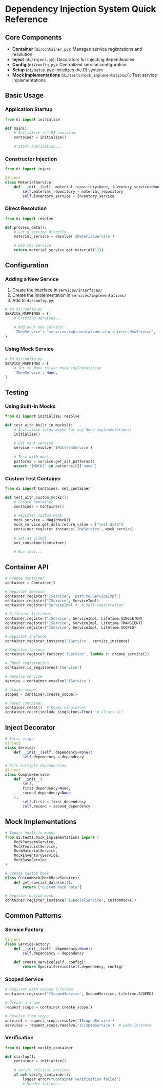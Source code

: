 # Dependency Injection System Quick Reference

## Core Components

- **Container** (`di/container.py`): Manages service registrations and resolution
- **Inject** (`di/inject.py`): Decorators for injecting dependencies
- **Config** (`di/config.py`): Centralized service configuration
- **Setup** (`di/setup.py`): Initializes the DI system
- **Mock Implementations** (`di/tests/mock_implementations/`): Test service implementations

## Basic Usage

### Application Startup

```python
from di import initialize

def main():
    # Initialize the DI container
    container = initialize()
    
    # Start application...
```

### Constructor Injection

```python
from di import inject

@inject
class MaterialService:
    def __init__(self, material_repository=None, inventory_service=None):
        self.material_repository = material_repository
        self.inventory_service = inventory_service
```

### Direct Resolution

```python
from di import resolve

def process_data():
    # Get a service directly
    material_service = resolve('IMaterialService')
    
    # Use the service
    return material_service.get_material(123)
```

## Configuration

### Adding a New Service

1. Create the interface in `services/interfaces/`
2. Create the implementation in `services/implementations/`
3. Add to `di/config.py`:

```python
# In di/config.py
SERVICE_MAPPINGS = {
    # Existing services...
    
    # Add your new service:
    'INewService': 'services.implementations.new_service.NewService',
}
```

### Using Mock Service

```python
# In di/config.py
SERVICE_MAPPINGS = {
    # Set to None to use mock implementation
    'INewService': None,
}
```

## Testing

### Using Built-in Mocks

```python
from di import initialize, resolve

def test_with_built_in_mocks():
    # Initialize (uses mocks for any None implementations)
    initialize()
    
    # Get mock service
    service = resolve('IPatternService')
    
    # Test with mock
    patterns = service.get_all_patterns()
    assert "[MOCK]" in patterns[0]['name']
```

### Custom Test Container

```python
from di import Container, set_container

def test_with_custom_mocks():
    # Create container
    container = Container()
    
    # Register custom mock
    mock_service = MagicMock()
    mock_service.get_data.return_value = ["test data"]
    container.register_instance('IMyService', mock_service)
    
    # Set as global
    set_container(container)
    
    # Run test...
```

## Container API

```python
# Create container
container = Container()

# Register service
container.register('IService', 'path.to.ServiceImpl')
container.register('IService', ServiceImpl)
container.register('ServiceImpl')  # Self-registration

# Different lifetimes
container.register('IService', ServiceImpl, Lifetime.SINGLETON)
container.register('IService', ServiceImpl, Lifetime.TRANSIENT)
container.register('IService', ServiceImpl, Lifetime.SCOPED)

# Register instance
container.register_instance('IService', service_instance)

# Register factory
container.register_factory('IService', lambda c: create_service())

# Check registration
container.is_registered('IService')

# Resolve service
service = container.resolve('IService')

# Create scope
scoped = container.create_scope()

# Reset container
container.reset()  # Keeps singletons
container.reset(include_singletons=True)  # Clears all
```

## Inject Decorator

```python
# Basic usage
@inject
class Service:
    def __init__(self, dependency=None):
        self.dependency = dependency

# With multiple dependencies
@inject
class ComplexService:
    def __init__(
        self, 
        first_dependency=None,
        second_dependency=None
    ):
        self.first = first_dependency
        self.second = second_dependency
```

## Mock Implementations

```python
# Import built-in mocks
from di.tests.mock_implementations import (
    MockPatternService,
    MockToolListService,
    MockMaterialService,
    MockInventoryService,
    MockBaseService
)

# Create custom mock
class CustomMock(MockBaseService):
    def get_special_data(self):
        return ["Custom mock data"]

# Register custom mock
container.register_instance('ISpecialService', CustomMock())
```

## Common Patterns

### Service Factory

```python
@inject
class ServiceFactory:
    def __init__(self, dependency=None):
        self.dependency = dependency
        
    def create_service(self, config):
        return SpecialService(self.dependency, config)
```

### Scoped Service

```python
# Register with scoped lifetime
container.register('IScopedService', ScopedService, Lifetime.SCOPED)

# Create a scope
request_scope = container.create_scope()

# Resolve from scope
service1 = request_scope.resolve('IScopedService')
service2 = request_scope.resolve('IScopedService')  # Same instance
```

### Verification

```python
from di import verify_container

def startup():
    container = initialize()
    
    # Verify critical services
    if not verify_container():
        logger.error("Container verification failed")
        # Handle failure...
```